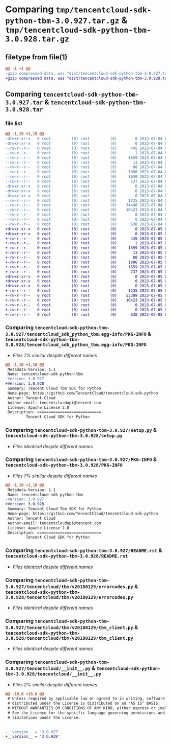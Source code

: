 # Comparing `tmp/tencentcloud-sdk-python-tbm-3.0.927.tar.gz` & `tmp/tencentcloud-sdk-python-tbm-3.0.928.tar.gz`

## filetype from file(1)

```diff
@@ -1 +1 @@
-gzip compressed data, was "dist/tencentcloud-sdk-python-tbm-3.0.927.tar", last modified: Tue Jul  4 00:29:54 2023, max compression
+gzip compressed data, was "dist/tencentcloud-sdk-python-tbm-3.0.928.tar", last modified: Wed Jul  5 00:33:46 2023, max compression
```

## Comparing `tencentcloud-sdk-python-tbm-3.0.927.tar` & `tencentcloud-sdk-python-tbm-3.0.928.tar`

### file list

```diff
@@ -1,19 +1,19 @@
-drwxr-xr-x   0 root         (0) root         (0)        0 2023-07-04 00:29:54.000000 tencentcloud-sdk-python-tbm-3.0.927/
-drwxr-xr-x   0 root         (0) root         (0)        0 2023-07-04 00:29:54.000000 tencentcloud-sdk-python-tbm-3.0.927/tencentcloud_sdk_python_tbm.egg-info/
--rw-r--r--   0 root         (0) root         (0)      445 2023-07-04 00:29:54.000000 tencentcloud-sdk-python-tbm-3.0.927/tencentcloud_sdk_python_tbm.egg-info/SOURCES.txt
--rw-r--r--   0 root         (0) root         (0)        1 2023-07-04 00:29:54.000000 tencentcloud-sdk-python-tbm-3.0.927/tencentcloud_sdk_python_tbm.egg-info/dependency_links.txt
--rw-r--r--   0 root         (0) root         (0)     1659 2023-07-04 00:29:54.000000 tencentcloud-sdk-python-tbm-3.0.927/tencentcloud_sdk_python_tbm.egg-info/PKG-INFO
--rw-r--r--   0 root         (0) root         (0)       13 2023-07-04 00:29:54.000000 tencentcloud-sdk-python-tbm-3.0.927/tencentcloud_sdk_python_tbm.egg-info/top_level.txt
--rw-r--r--   0 root         (0) root         (0)       88 2023-07-04 00:29:54.000000 tencentcloud-sdk-python-tbm-3.0.927/setup.cfg
--rw-r--r--   0 root         (0) root         (0)     1006 2023-07-04 00:29:54.000000 tencentcloud-sdk-python-tbm-3.0.927/setup.py
--rw-r--r--   0 root         (0) root         (0)     1659 2023-07-04 00:29:54.000000 tencentcloud-sdk-python-tbm-3.0.927/PKG-INFO
--rw-r--r--   0 root         (0) root         (0)      737 2023-07-04 00:29:54.000000 tencentcloud-sdk-python-tbm-3.0.927/README.rst
-drwxr-xr-x   0 root         (0) root         (0)        0 2023-07-04 00:29:54.000000 tencentcloud-sdk-python-tbm-3.0.927/tencentcloud/
-drwxr-xr-x   0 root         (0) root         (0)        0 2023-07-04 00:29:54.000000 tencentcloud-sdk-python-tbm-3.0.927/tencentcloud/tbm/
-drwxr-xr-x   0 root         (0) root         (0)        0 2023-07-04 00:29:54.000000 tencentcloud-sdk-python-tbm-3.0.927/tencentcloud/tbm/v20180129/
--rw-r--r--   0 root         (0) root         (0)     1235 2023-07-04 00:29:54.000000 tencentcloud-sdk-python-tbm-3.0.927/tencentcloud/tbm/v20180129/errorcodes.py
--rw-r--r--   0 root         (0) root         (0)    34448 2023-07-04 00:29:54.000000 tencentcloud-sdk-python-tbm-3.0.927/tencentcloud/tbm/v20180129/models.py
--rw-r--r--   0 root         (0) root         (0)    10423 2023-07-04 00:29:54.000000 tencentcloud-sdk-python-tbm-3.0.927/tencentcloud/tbm/v20180129/tbm_client.py
--rw-r--r--   0 root         (0) root         (0)        0 2023-07-04 00:29:54.000000 tencentcloud-sdk-python-tbm-3.0.927/tencentcloud/tbm/v20180129/__init__.py
--rw-r--r--   0 root         (0) root         (0)        0 2023-07-04 00:29:54.000000 tencentcloud-sdk-python-tbm-3.0.927/tencentcloud/tbm/__init__.py
--rw-r--r--   0 root         (0) root         (0)      630 2023-07-04 00:29:54.000000 tencentcloud-sdk-python-tbm-3.0.927/tencentcloud/__init__.py
+drwxr-xr-x   0 root         (0) root         (0)        0 2023-07-05 00:33:46.000000 tencentcloud-sdk-python-tbm-3.0.928/
+drwxr-xr-x   0 root         (0) root         (0)        0 2023-07-05 00:33:46.000000 tencentcloud-sdk-python-tbm-3.0.928/tencentcloud_sdk_python_tbm.egg-info/
+-rw-r--r--   0 root         (0) root         (0)      445 2023-07-05 00:33:46.000000 tencentcloud-sdk-python-tbm-3.0.928/tencentcloud_sdk_python_tbm.egg-info/SOURCES.txt
+-rw-r--r--   0 root         (0) root         (0)        1 2023-07-05 00:33:46.000000 tencentcloud-sdk-python-tbm-3.0.928/tencentcloud_sdk_python_tbm.egg-info/dependency_links.txt
+-rw-r--r--   0 root         (0) root         (0)     1659 2023-07-05 00:33:46.000000 tencentcloud-sdk-python-tbm-3.0.928/tencentcloud_sdk_python_tbm.egg-info/PKG-INFO
+-rw-r--r--   0 root         (0) root         (0)       13 2023-07-05 00:33:46.000000 tencentcloud-sdk-python-tbm-3.0.928/tencentcloud_sdk_python_tbm.egg-info/top_level.txt
+-rw-r--r--   0 root         (0) root         (0)       88 2023-07-05 00:33:46.000000 tencentcloud-sdk-python-tbm-3.0.928/setup.cfg
+-rw-r--r--   0 root         (0) root         (0)     1006 2023-07-05 00:33:46.000000 tencentcloud-sdk-python-tbm-3.0.928/setup.py
+-rw-r--r--   0 root         (0) root         (0)     1659 2023-07-05 00:33:46.000000 tencentcloud-sdk-python-tbm-3.0.928/PKG-INFO
+-rw-r--r--   0 root         (0) root         (0)      737 2023-07-05 00:33:46.000000 tencentcloud-sdk-python-tbm-3.0.928/README.rst
+drwxr-xr-x   0 root         (0) root         (0)        0 2023-07-05 00:33:46.000000 tencentcloud-sdk-python-tbm-3.0.928/tencentcloud/
+drwxr-xr-x   0 root         (0) root         (0)        0 2023-07-05 00:33:46.000000 tencentcloud-sdk-python-tbm-3.0.928/tencentcloud/tbm/
+drwxr-xr-x   0 root         (0) root         (0)        0 2023-07-05 00:33:46.000000 tencentcloud-sdk-python-tbm-3.0.928/tencentcloud/tbm/v20180129/
+-rw-r--r--   0 root         (0) root         (0)     1235 2023-07-05 00:33:46.000000 tencentcloud-sdk-python-tbm-3.0.928/tencentcloud/tbm/v20180129/errorcodes.py
+-rw-r--r--   0 root         (0) root         (0)    53389 2023-07-05 00:33:46.000000 tencentcloud-sdk-python-tbm-3.0.928/tencentcloud/tbm/v20180129/models.py
+-rw-r--r--   0 root         (0) root         (0)    10423 2023-07-05 00:33:46.000000 tencentcloud-sdk-python-tbm-3.0.928/tencentcloud/tbm/v20180129/tbm_client.py
+-rw-r--r--   0 root         (0) root         (0)        0 2023-07-05 00:33:46.000000 tencentcloud-sdk-python-tbm-3.0.928/tencentcloud/tbm/v20180129/__init__.py
+-rw-r--r--   0 root         (0) root         (0)        0 2023-07-05 00:33:46.000000 tencentcloud-sdk-python-tbm-3.0.928/tencentcloud/tbm/__init__.py
+-rw-r--r--   0 root         (0) root         (0)      630 2023-07-05 00:33:46.000000 tencentcloud-sdk-python-tbm-3.0.928/tencentcloud/__init__.py
```

### Comparing `tencentcloud-sdk-python-tbm-3.0.927/tencentcloud_sdk_python_tbm.egg-info/PKG-INFO` & `tencentcloud-sdk-python-tbm-3.0.928/tencentcloud_sdk_python_tbm.egg-info/PKG-INFO`

 * *Files 7% similar despite different names*

```diff
@@ -1,10 +1,10 @@
 Metadata-Version: 1.1
 Name: tencentcloud-sdk-python-tbm
-Version: 3.0.927
+Version: 3.0.928
 Summary: Tencent Cloud Tbm SDK for Python
 Home-page: https://github.com/TencentCloud/tencentcloud-sdk-python
 Author: Tencent Cloud
 Author-email: tencentcloudapi@tencent.com
 License: Apache License 2.0
 Description: ============================
         Tencent Cloud SDK for Python
```

### Comparing `tencentcloud-sdk-python-tbm-3.0.927/setup.py` & `tencentcloud-sdk-python-tbm-3.0.928/setup.py`

 * *Files identical despite different names*

### Comparing `tencentcloud-sdk-python-tbm-3.0.927/PKG-INFO` & `tencentcloud-sdk-python-tbm-3.0.928/PKG-INFO`

 * *Files 7% similar despite different names*

```diff
@@ -1,10 +1,10 @@
 Metadata-Version: 1.1
 Name: tencentcloud-sdk-python-tbm
-Version: 3.0.927
+Version: 3.0.928
 Summary: Tencent Cloud Tbm SDK for Python
 Home-page: https://github.com/TencentCloud/tencentcloud-sdk-python
 Author: Tencent Cloud
 Author-email: tencentcloudapi@tencent.com
 License: Apache License 2.0
 Description: ============================
         Tencent Cloud SDK for Python
```

### Comparing `tencentcloud-sdk-python-tbm-3.0.927/README.rst` & `tencentcloud-sdk-python-tbm-3.0.928/README.rst`

 * *Files identical despite different names*

### Comparing `tencentcloud-sdk-python-tbm-3.0.927/tencentcloud/tbm/v20180129/errorcodes.py` & `tencentcloud-sdk-python-tbm-3.0.928/tencentcloud/tbm/v20180129/errorcodes.py`

 * *Files identical despite different names*

### Comparing `tencentcloud-sdk-python-tbm-3.0.927/tencentcloud/tbm/v20180129/tbm_client.py` & `tencentcloud-sdk-python-tbm-3.0.928/tencentcloud/tbm/v20180129/tbm_client.py`

 * *Files identical despite different names*

### Comparing `tencentcloud-sdk-python-tbm-3.0.927/tencentcloud/__init__.py` & `tencentcloud-sdk-python-tbm-3.0.928/tencentcloud/__init__.py`

 * *Files 2% similar despite different names*

```diff
@@ -10,8 +10,8 @@
 # Unless required by applicable law or agreed to in writing, software
 # distributed under the License is distributed on an "AS IS" BASIS,
 # WITHOUT WARRANTIES OR CONDITIONS OF ANY KIND, either express or implied.
 # See the License for the specific language governing permissions and
 # limitations under the License.
 
 
-__version__ = '3.0.927'
+__version__ = '3.0.928'
```

